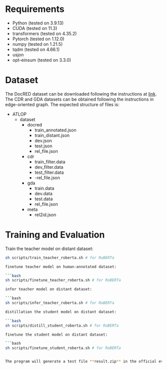 # **Requirements**
- Python (tested on 3.9.13)
- CUDA (tested on 11.3)
- transformers (tested on 4.35.2)
- Pytorch (tested on 1.12.0)
- numpy (tested on 1.21.5)
- tqdm (tested on 4.66.1)
- usjon
- opt-einsum (tested on 3.3.0)

# **Dataset**

The DocRED dataset can be downloaded following the instructions at [link](https://github.com/thunlp/DocRED/tree/master/data). The CDR and GDA datasets can be obtained following the instructions in edge-oriented graph. The expected structure of files is:
- ATLOP
  - dataset
    - docred
      - train_annotated.json
      - train_distant.json
      - dev.json
      - test.json
      - rel_file.json
    - cdr
      - train_filter.data
      - dev_filter.data
      - test_filter.data
      - -rel_file.json
    - gda
      - train.data
      - dev.data
      - test.data
      - rel_file.json
    - meta
      - rel2id.json

# **Training and Evaluation**

Train the teacher model on distant dataset:

```bash
sh scripts/train_teacher_roberta.sh # for RoBERTa

finetune teacher model on human-annotated dataset:

```bash
sh scripts/finetune_teacher_roberta.sh # for RoBERTa

infer teacher model on distant dataset:

```bash
sh scripts/infer_teacher_roberta.sh # for RoBERTa

distillation the student model on distant dataset:

```bash
sh scripts/distill_student_roberta.sh # for RoBERTa

finetune the student model on distant dataset:

```bash
sh scripts/finetune_student_roberta.sh # for RoBERTa


The program will generate a test file **result.zip** in the official evaluation format. You can compress and submit it to Colab for the official test score.
